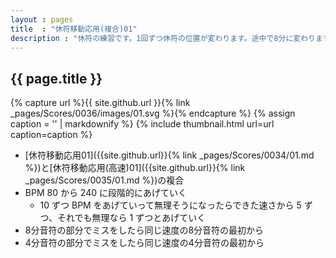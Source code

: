 ```yaml
---
layout : pages
title  : "休符移動応用(複合)01"
description : "休符の練習です。1回ずつ休符の位置が変わります。途中で8分に変わります。4分でも8分でも刻めるようにしましょう。休符は空打ちできると速くてもリズムを正確に捉えることができるかと思います。"
---
```


## {{ page.title }}

{% capture url %}{{ site.github.url }}{% link _pages/Scores/0036/images/01.svg %}{% endcapture %}
{% assign caption = '' | markdownify %}
{% include thumbnail.html url=url caption=caption %}

* [休符移動応用01]({{site.github.url}}{% link _pages/Scores/0034/01.md %})と[休符移動応用(高速)01]({{site.github.url}}{% link _pages/Scores/0035/01.md %})の複合
* BPM 80 から 240 に段階的にあげていく
  * 10 ずつ BPM をあげていって無理そうになったらできた速さから 5 ずつ、それでも無理なら 1 ずつとあげていく
* 8分音符の部分でミスをしたら同じ速度の8分音符の最初から
* 4分音符の部分でミスをしたら同じ速度の4分音符の最初から